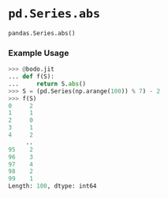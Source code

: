 # `pd.Series.abs`

`pandas.Series.abs()`

### Example Usage

```py
>>> @bodo.jit
... def f(S):
...     return S.abs()
>>> S = (pd.Series(np.arange(100)) % 7) - 2
>>> f(S)
0     2
1     1
2     0
3     1
4     2
     ..
95    2
96    3
97    4
98    2
99    1
Length: 100, dtype: int64
```
